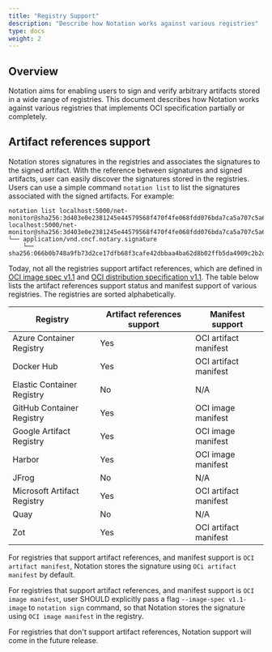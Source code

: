 ```yaml
---
title: "Registry Support"
description: "Describe how Notation works against various registries"
type: docs
weight: 2
---
```


## Overview

Notation aims for enabling users to sign and verify arbitrary artifacts stored in a wide range of registries. This document describes how Notation works against various registries that implements OCI specification partially or completely.

## Artifact references support

Notation stores signatures in the registries and associates the signatures to the signed artifact. With the reference between signatures and signed artifacts, user can easily discover the signatures stored in the registries. Users can use a simple command `notation list` to list the signatures associated with the signed artifacts. For example:

```shell
notation list localhost:5000/net-monitor@sha256:3d403e0e2381245e44579568f470f4fe068fdd076bda7ca5a707c5a6fde86f0b
localhost:5000/net-monitor@sha256:3d403e0e2381245e44579568f470f4fe068fdd076bda7ca5a707c5a6fde86f0b
└── application/vnd.cncf.notary.signature
    └── sha256:066b0b748a9fb73d2ce17dfb68f3cafe42dbbaa4ba62d8b02ffb5da4909c2b2d
```

Today, not all the registries support artifact references, which are defined in [OCI image spec v1.1](https://github.com/opencontainers/image-spec/blob/v1.1.0-rc2/spec.md) and [OCI  distribution specification v1.1](https://github.com/opencontainers/distribution-spec/blob/v1.1.0-rc1/spec.md). The table below lists the artifact references support status and manifest support of various registries. The registries are sorted alphabetically.

| Registry                    | Artifact references support | Manifest support           |
| --------------------------- | --------------------------- | -------------------------- |
| Azure Container Registry    | Yes                         | OCI artifact manifest      |
| Docker Hub                  | Yes                         | OCI artifact manifest      |
| Elastic Container Registry  | No                          | N/A                        |
| GitHub Container Registry   | Yes                         | OCI image manifest         |
| Google Artifact Registry    | Yes                         | OCI image manifest         |
| Harbor                      | Yes                         | OCI image manifest         |
| JFrog                       | No                          | N/A                        |
| Microsoft Artifact Registry | Yes                         | OCI artifact manifest      |
| Quay                        | No                          | N/A                        |
| Zot                         | Yes                         | OCI artifact manifest      |

For registries that support artifact references, and manifest support is `OCI artifact manifest`, Notation stores the signature using `OCi artifact manifest` by default.

For registries that support artifact references, and manifest support is `OCI image manifest`, user SHOULD explicitly pass a flag `--image-spec v1.1-image` to `notation sign` command, so that Notation stores the signature using `OCI image manifest` in the registry.

For registries that don't support artifact references, Notation support will come in the future release.
